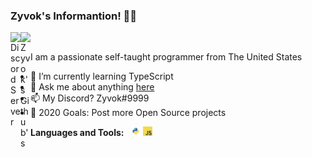 ### Zyvok's Informantion! 👊🏼
<a href="https://discord.gg/2j4Ap45">
  <img align="left" alt="Discord Server" width="16px" src="https://cdn.jsdelivr.net/npm/simple-icons@v3/icons/discord.svg" />
</a>
 <a href="https://github.com/ZyvoksCode">
  <img align="left" alt="Zyvok's Github's" width="16px" src="https://cdn.jsdelivr.net/npm/simple-icons@v3/icons/github.svg" />
</a>

<br />


I am a passionate self-taught programmer from The United States
 - 💎 I’m currently learning TypeScript
- 💬 Ask me about anything [here](https://discord.gg/2j4Ap45)
- 📫 My Discord? Zyvok#9999
- 🎁 2020 Goals: Post more Open Source projects

**Languages and Tools:** &nbsp;
<code><img height="15" src="https://raw.githubusercontent.com/github/explore/80688e429a7d4ef2fca1e82350fe8e3517d3494d/topics/python/python.png"></code>
 <code><img height="15" src="https://raw.githubusercontent.com/github/explore/80688e429a7d4ef2fca1e82350fe8e3517d3494d/topics/javascript/javascript.png"></code>
 <br />

